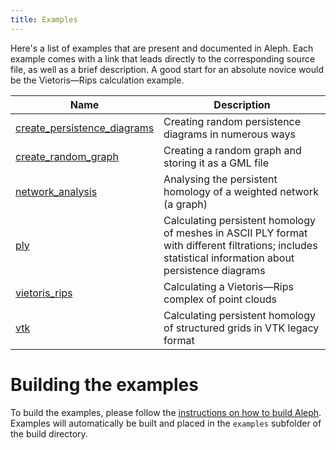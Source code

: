 ```yaml
---
title: Examples
---
```


Here's a list of examples that are present and documented in Aleph. Each example comes with a link
that leads directly to the corresponding source file, as well as a brief description. A good start
for an absolute novice would be the Vietoris&mdash;Rips calculation example.

| Name | Description |
|------|-------------|
| [create_persistence_diagrams](https://github.com/Submanifold/Aleph/blob/master/examples/create_persistence_diagrams.cc) | Creating random persistence diagrams in numerous ways |
| [create_random_graph](https://github.com/Submanifold/Aleph/blob/master/examples/create_random_graph.cc) | Creating a random graph and storing it as a GML file |
| [network_analysis](https://github.com/Submanifold/Aleph/blob/master/examples/network_anlysis.cc) | Analysing the persistent homology of a weighted network (a graph) |
| [ply](https://github.com/Submanifold/Aleph/blob/master/examples/ply.cc) | Calculating persistent homology of meshes in ASCII PLY format with different filtrations; includes statistical information about persistence diagrams |
| [vietoris_rips](https://github.com/Submanifold/Aleph/blob/master/examples/vietoris_rips.cc) | Calculating a Vietoris&mdash;Rips complex of point clouds |
| [vtk](https://github.com/Submanifold/Aleph/blob/master/examples/vtk.cc) | Calculating persistent homology of structured grids in VTK legacy format |

# Building the examples

To build the examples, please follow the [instructions on how to build
Aleph](building.md). Examples will automatically be built and placed in
the `examples` subfolder of the build directory.
